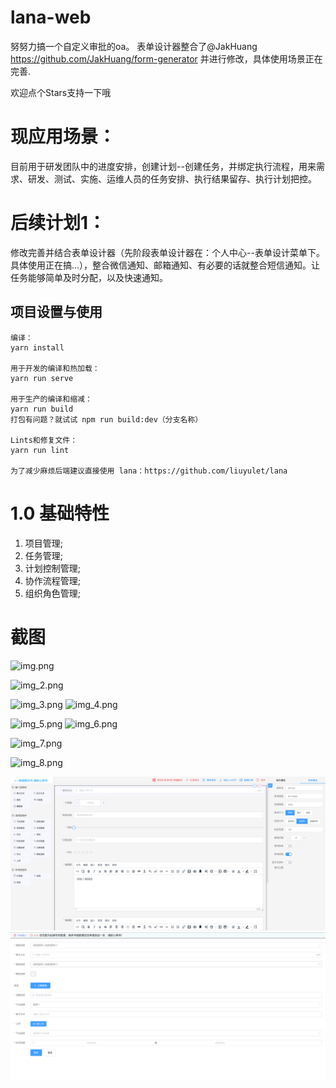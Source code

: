 # lana-web
努努力搞一个自定义审批的oa。
表单设计器整合了@JakHuang https://github.com/JakHuang/form-generator 并进行修改，具体使用场景正在完善.


欢迎点个Stars支持一下哦

# 现应用场景：
目前用于研发团队中的进度安排，创建计划--创建任务，并绑定执行流程，用来需求、研发、测试、实施、运维人员的任务安排、执行结果留存、执行计划把控。

# 后续计划1：
修改完善并结合表单设计器（先阶段表单设计器在：个人中心--表单设计菜单下。具体使用正在搞...），整合微信通知、邮箱通知、有必要的话就整合短信通知。让任务能够简单及时分配，以及快速通知。

## 项目设置与使用
```
编译：
yarn install

用于开发的编译和热加载：
yarn run serve

用于生产的编译和缩减：
yarn run build
打包有问题？就试试 npm run build:dev（分支名称）

Lints和修复文件：
yarn run lint

为了减少麻烦后端建议直接使用 lana：https://github.com/liuyulet/lana
```
# 1.0 基础特性
1. 项目管理;
2. 任务管理;
3. 计划控制管理;
4. 协作流程管理;
5. 组织角色管理;

# 截图


![img.png](src/assets/img.png)

![img_2.png](src/assets/img_2.png)

![img_3.png](src/assets/img_3.png)
![img_4.png](src/assets/img_4.png)

![img_5.png](src/assets/img_5.png)
![img_6.png](src/assets/img_6.png)

![img_7.png](src/assets/img_7.png)

![img_8.png](src/assets/img_8.png)

![img9.png](src/assets/img9.png)
![img10.png](src/assets/img10.png)

